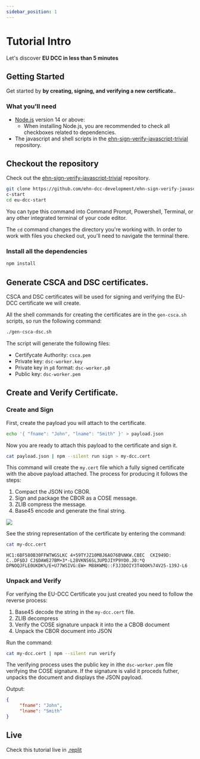 ```yaml
---
sidebar_position: 1
---
```


# Tutorial Intro

Let's discover **EU DCC in less than 5 minutes** 

## Getting Started

Get started by **by creating, signing, and verifying a new certificate.**.

### What you'll need

- [Node.js](https://nodejs.org/en/download/) version 14 or above:
  - When installing Node.js, you are recommended to check all checkboxes related to dependencies.
- The javascript and shell scripts in the [ehn-sign-verify-javascript-trivial](https://github.com/ehn-dcc-development/ehn-sign-verify-javascript-trivial) repository.


## Checkout the repository

Check out the [ehn-sign-verify-javascript-trivial](https://github.com/ehn-dcc-development/ehn-sign-verify-javascript-trivial) repository. 

```bash
git clone https://github.com/ehn-dcc-development/ehn-sign-verify-javascript-trivial.git eu-dc
c-start
cd eu-dcc-start
```

You can type this command into Command Prompt, Powershell, Terminal, or any other integrated terminal of your code editor.

The `cd` command changes the directory you're working with. In order to work with files you checked out, you'll need to navigate the terminal there.

### Install all the dependencies

```bash
npm install
```

## Generate CSCA and DSC certificates. 
CSCA and DSC certificates will be used for signing and verifying the EU-DCC certificate we will create. 

All the shell commands for creating the certificates are in the `gen-csca.sh` scripts, so run the following command: 
```bash
./gen-csca-dsc.sh
```

The script will generate the following files: 
* Certifycate Authority: `csca.pem`
* Private key: `dsc-worker.key`
* Private key in `p8` format: `dsc-worker.p8`
* Public key: `dsc-worker.pem`

## Create and Verify Certificate.

### Create and Sign
First, create the payload you will attach to the certificate. 

```bash
echo '{ "fname": "John", "lname": "Smith" }' > payload.json
```

Now you are ready to attach this payload to the certificate and sign it. 
```bash
cat payload.json | npm --silent run sign > my-dcc.cert
```

This command will create the `my.cert` file which a fully signed certificate with the above payload attached. The process for producing it follows the steps:

1. Compact the JSON into CBOR.
2. Sign and package the CBOR as a COSE message.
3. ZLIB compress the message. 
4. Base45 encode and generate the final string. 

<img src="https://raw.githubusercontent.com/ehn-dcc-development/eu-dcc-hcert-spec/main/overview.png"/>

See the string representation of the certificate by entering the command:
```bash
cat my-dcc.cert
```

```text title="./my-dcc.cert"
HC1:6BF580B30FFWTWGSLKC 4+59TYJZ10M8J6AO76B%NKW.CBEC  CKI949D: C..DF$DJ CJ$DAWE27BM+3*-L28VKNS6SL3UPDJIYP9YO0.J0:*Q DPNOQJFLE0UKDK%/E+U77WSIVG:EW+ M88KWMQ::F3J3DOIY3T40OK%74V25-139J-L6
```

### Unpack and Verify
For verifying the EU-DCC Certificate you just created you need to follow the reverse process:

1. Base45 decode the string in the `my-dcc.cert` file.
2. ZLIB decompress
3. Verify the COSE signature unpack it into the a CBOB document
4. Unpack the CBOR document into JSON

Run the command:
```bash
cat my-dcc.cert | npm --silent run verify
```

The verifying process uses the public key in ithe `dsc-worker.pem` file verifying the COSE signature. If the signature is valid it proceds futher, unpacks the document and displays the JSON payload.

Output:
```json
{
     "fname": "John",
     "lname": "Smith"
}
```

## Live
Check this tutorial live in [.replit](https://replit.com/@StavrosKounis/EU-DCC-Sign-and-Verify-Online)
